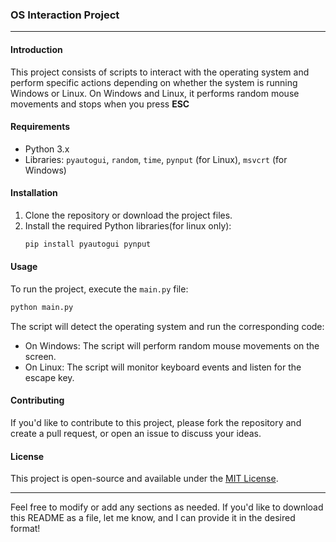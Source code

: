 ### OS Interaction Project

---

#### Introduction

This project consists of scripts to interact with the operating system and perform specific actions depending on whether the system is running Windows or Linux. On Windows and Linux, it performs random mouse movements and stops when you press **ESC**

#### Requirements

- Python 3.x
- Libraries: `pyautogui`, `random`, `time`, `pynput` (for Linux), `msvcrt` (for Windows)

#### Installation

1. Clone the repository or download the project files.
2. Install the required Python libraries(for linux only):
   ```bash
   pip install pyautogui pynput
   ```

#### Usage

To run the project, execute the `main.py` file:

```bash
python main.py
```

The script will detect the operating system and run the corresponding code:
- On Windows: The script will perform random mouse movements on the screen.
- On Linux: The script will monitor keyboard events and listen for the escape key.

#### Contributing

If you'd like to contribute to this project, please fork the repository and create a pull request, or open an issue to discuss your ideas.

#### License

This project is open-source and available under the [MIT License](LICENSE).

---

Feel free to modify or add any sections as needed. If you'd like to download this README as a file, let me know, and I can provide it in the desired format!
